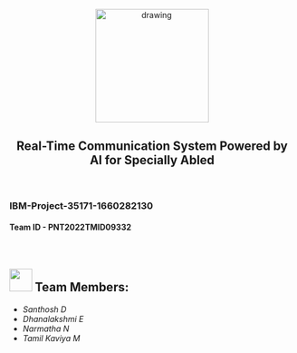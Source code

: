 <br>
<div align="center">
<img src="https://upload.wikimedia.org/wikipedia/commons/5/51/IBM_logo.svg"  align="center" alt="drawing" width="200" />
  <h2 align="center"> Real-Time Communication System Powered by AI for Specially Abled <br></h2>

  </div>
 <br> 
 <h3>IBM-Project-35171-1660282130</h3>  
 <h4>Team ID - PNT2022TMID09332</h4>      
    
<br>
  

<h2><img src="https://raw.githubusercontent.com/Tarikul-Islam-Anik/Animated-Fluent-Emojis/master/Emojis/People%20with%20professions/Man%20Technologist%20Light%20Skin%20Tone.png" width="40px"> Team Members: </h2>
<ul><i>
  <li> Santhosh D</li>
  <li> Dhanalakshmi E </li>
  <li> Narmatha N</li>
  <li> Tamil Kaviya M </li>
  </i>
  </ul>
<br>

